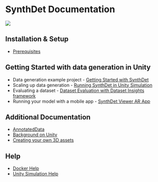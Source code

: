 # SynthDet Documentation
<img src="images/Synthetic Data pipeline-Perception Workflow.png" align="middle"/>

## Installation & Setup
* [Prerequisites](Prerequisites.md)

## Getting Started with data generation in Unity
* Data generation example project - [Getting Started with SynthDet](GettingStartedSynthDet.md)
* Scaling up data generation - [Running SynthDet in Unity Simulation](RunningSynthDetCloud.md)
* Evaluating a dataset - [Dataset Evaluation with Dataset Insights framework](https://github.com/Unity-Technologies/datasetinsights/blob/0.2.x/docs/source/Evaluation_Tutorial.md)
* Running your model with a mobile app - [SynthDet Viewer AR App](https://github.com/Unity-Technologies/perception-synthdet-demo-app)

## Additional Documentation
* [AnnotatedData](AnnotatedDataset.md)
* [Background on Unity](BackgroundUnity.md)
* [Creating your own 3D assets](CreatingAssets.md)

## Help
* [Docker Help](Docker.md)
* [Unity Simulation Help](UnitySimulationHelpInformation.md)
